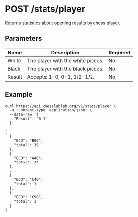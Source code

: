 # POST /stats/player

Returns statistics about opening results by chess player.

## Parameters

| Name | Description | Required |
| ---- | ----------- | -------- |
| White | The player with the white pieces. | No |
| Black | The player with the black pieces. | No |
| Result | Accepts: 1-0, 0-1, 1/2-1/2. | No |

## Example

```text
curl https://api.chesslablab.org/v1/stats/player \
  -H "Content-Type: application/json" \
  --data-raw '{
    "Result": "0-1"
  }'
```

```text
[
  {
    "ECO": "B06",
    "total": 39
  },
  {
    "ECO": "A46",
    "total": 34
  },
  ...
  {
    "ECO": "C40",
    "total": 1
  },
  {
    "ECO": "C98",
    "total": 1
  }
]
```
